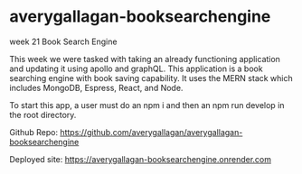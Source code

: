 # averygallagan-booksearchengine
week 21 Book Search Engine

This week we were tasked with taking an already functioning application and updating it using apollo and graphQL. This application is a book searching engine with book saving capability. It uses the MERN stack which includes MongoDB, Espress, React, and Node. 

To start this app, a user must do an npm i and then an npm run develop in the root directory. 

Github Repo: https://github.com/averygallagan/averygallagan-booksearchengine

Deployed site: https://averygallagan-booksearchengine.onrender.com

